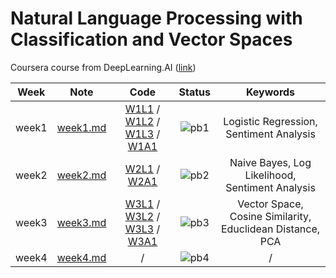 # Natural Language Processing with Classification and Vector Spaces

Coursera course from DeepLearning.AI ([link](https://www.coursera.org/learn/classification-vector-spaces-in-nlp?specialization=natural-language-processing))

<div align="center">

| **Week** |                                        **Note**                                         |                                                                                                                                                                                                                                                   **Code**                                                                                                                                                                                                                                                   |              **Status**              |                       **Keywords**                        |
| :------: | :-------------------------------------------------------------------------------------: | :----------------------------------------------------------------------------------------------------------------------------------------------------------------------------------------------------------------------------------------------------------------------------------------------------------------------------------------------------------------------------------------------------------------------------------------------------------------------------------------------------------: | :----------------------------------: | :-------------------------------------------------------: |
|  week1   | [week1.md](https://github.com/yixiaowang2001/NLP_Notes/blob/main/Course1/note/week1.md) | [W1L1](https://github.com/yixiaowang2001/NLP_Notes/blob/main/Course1/code/lab/W1/C1_W1_lecture_nb_01_preprocessing.ipynb) / [W1L2](https://github.com/yixiaowang2001/NLP_Notes/blob/main/Course1/code/lab/W1/C1_W1_lecture_nb_02_word%20frequencies.ipynb) / [W1L3](https://github.com/yixiaowang2001/NLP_Notes/blob/main/Course1/code/lab/W1/C1_W1_lecture_nb_03_logistic_regression_model.ipynb) / [W1A1](https://github.com/yixiaowang2001/NLP_Notes/blob/main/Course1/code/hw/W1/C1_W1_Assignment.ipynb) | ![pb1](https://progress-bar.dev/100) |          Logistic Regression, Sentiment Analysis          |
|  week2   | [week2.md](https://github.com/yixiaowang2001/NLP_Notes/blob/main/Course1/note/week2.md) |                                                                                                                                [W2L1](https://github.com/yixiaowang2001/NLP_Notes/blob/main/Course1/code/lab/W2/C1_W2_lecture_nb_01_visualizing_naive_bayes.ipynb) / [W2A1](https://github.com/yixiaowang2001/NLP_Notes/blob/main/Course1/code/hw/W2/C1_W2_Assignment.ipynb)                                                                                                                                 | ![pb2](https://progress-bar.dev/100) |      Naive Bayes, Log Likelihood, Sentiment Analysis      |
|  week3   | [week3.md](https://github.com/yixiaowang2001/NLP_Notes/blob/main/Course1/note/week3.md) |      [W3L1](https://github.com/yixiaowang2001/NLP_Notes/blob/main/Course1/code/lab/W3/C1_W3_lecture_nb_01_linear_algebra.ipynb) / [W3L2](https://github.com/yixiaowang2001/NLP_Notes/blob/main/Course1/code/lab/W3/C1_W3_lecture_nb_02_manipulating_word_embeddings.ipynb) / [W3L3](https://github.com/yixiaowang2001/NLP_Notes/blob/main/Course1/code/lab/W3/C1_W3_lecture_nb_03_pca.ipynb) / [W3A1](https://github.com/yixiaowang2001/NLP_Notes/blob/main/Course1/code/hw/W3/C1_W3_Assignment.ipynb)       | ![pb3](https://progress-bar.dev/100) | Vector Space, Cosine Similarity, Educlidean Distance, PCA |
|  week4   | [week4.md](https://github.com/yixiaowang2001/NLP_Notes/blob/main/Course1/note/week4.md) |                                                                                                                                                                                                                                                      /                                                                                                                                                                                                                                                       |  ![pb4](https://progress-bar.dev/1)  |                             /                             |

</div>
